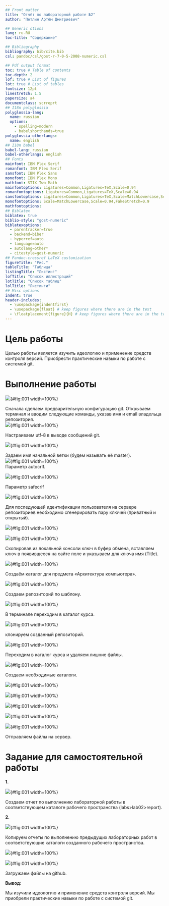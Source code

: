 ```yaml
---
## Front matter
title: "Отчёт по лабораторной работе №2"
author: "Петлин Артём Дмитриевич"

## Generic otions
lang: ru-RU
toc-title: "Содержание"

## Bibliography
bibliography: bib/cite.bib
csl: pandoc/csl/gost-r-7-0-5-2008-numeric.csl

## Pdf output format
toc: true # Table of contents
toc-depth: 2
lof: true # List of figures
lot: true # List of tables
fontsize: 12pt
linestretch: 1.5
papersize: a4
documentclass: scrreprt
## I18n polyglossia
polyglossia-lang:
  name: russian
  options:
	- spelling=modern
	- babelshorthands=true
polyglossia-otherlangs:
  name: english
## I18n babel
babel-lang: russian
babel-otherlangs: english
## Fonts
mainfont: IBM Plex Serif
romanfont: IBM Plex Serif
sansfont: IBM Plex Sans
monofont: IBM Plex Mono
mathfont: STIX Two Math
mainfontoptions: Ligatures=Common,Ligatures=TeX,Scale=0.94
romanfontoptions: Ligatures=Common,Ligatures=TeX,Scale=0.94
sansfontoptions: Ligatures=Common,Ligatures=TeX,Scale=MatchLowercase,Scale=0.94
monofontoptions: Scale=MatchLowercase,Scale=0.94,FakeStretch=0.9
mathfontoptions:
## Biblatex
biblatex: true
biblio-style: "gost-numeric"
biblatexoptions:
  - parentracker=true
  - backend=biber
  - hyperref=auto
  - language=auto
  - autolang=other*
  - citestyle=gost-numeric
## Pandoc-crossref LaTeX customization
figureTitle: "Рис."
tableTitle: "Таблица"
listingTitle: "Листинг"
lofTitle: "Список иллюстраций"
lotTitle: "Список таблиц"
lolTitle: "Листинги"
## Misc options
indent: true
header-includes:
  - \usepackage{indentfirst}
  - \usepackage{float} # keep figures where there are in the text
  - \floatplacement{figure}{H} # keep figures where there are in the text
---
```


# Цель работы

Целью работы является изучить идеологию и применение средств
контроля версий. Приобрести практические навыки по работе с системой git.

# **Выполнение работы**

![](image/2.jpg){#fig:001 width=100%}  

Сначала сделаем предварительную конфигурацию git. Открываем терминал и вводим следующие команды, указав имя и email владельца репозитория.  
![](image/3.jpg){#fig:001 width=100%}  

Настраиваем utf-8 в выводе сообщений git.  

![](image/4.jpg){#fig:001 width=100%}  

Задаем имя начальной ветки (будем называть её master).  
![](image/5.jpg){#fig:001 width=100%}  
Параметр autocrlf.  

![](image/6.jpg){#fig:001 width=100%}  

Параметр safecrlf  

![](image/7.jpg){#fig:001 width=100%}  

Для последующей идентификации пользователя на сервере репозиториев необходимо сгенерировать пару ключей (приватный и открытый).  

![](image/8.jpg){#fig:001 width=100%}  

![](image/9.jpg){#fig:001 width=100%}  

Скопировав из локальной консоли ключ в буфер обмена, вставляем ключ в появившееся на сайте поле и указываем для ключа имя (Title).  

![](image/10.jpg){#fig:001 width=100%}  

Создаём каталог для предмета «Архитектура компьютера».  

![](image/11.jpg){#fig:001 width=100%}  

Создаем репозиторий по шаблону.  

![](image/12.jpg){#fig:001 width=100%}  

В терминале переходим в каталог курса.  

![](image/13.jpg){#fig:001 width=100%}  

клонируем созданный репозиторий.  

![](image/14.jpg){#fig:001 width=100%}  

Переходим в каталог курса и удаляем лишние файлы.  

![](image/15.jpg){#fig:001 width=100%}  

Создаем необходимые каталоги.  

![](image/16.jpg){#fig:001 width=100%}  

![](image/17.jpg){#fig:001 width=100%}  

![](image/18.jpg){#fig:001 width=100%}  

![](image/19.jpg){#fig:001 width=100%}  

![](image/20.jpg){#fig:001 width=100%}  

Отправляем файлы на сервер.  

# **Задание для самостоятельной работы**

**1.**

![](image/21.jpg){#fig:001 width=100%}  

Создаем отчет по выполнению лабораторной работы в соответствующем каталоге рабочего пространства (labs>lab02>report).  

**2.**

![](image/22.jpg){#fig:001 width=100%}  

Копируем отчеты по выполнению предыдущих лабораторных работ в соответствующие каталоги созданного рабочего пространства.  

![](image/23.jpg){#fig:001 width=100%}  

![](image/24.jpg){#fig:001 width=100%}  

Загружаем файлы на github.  

**Вывод:**

Мы изучили идеологию и применение средств контроля версий. Мы приобрели практические навыки по работе с системой git.
